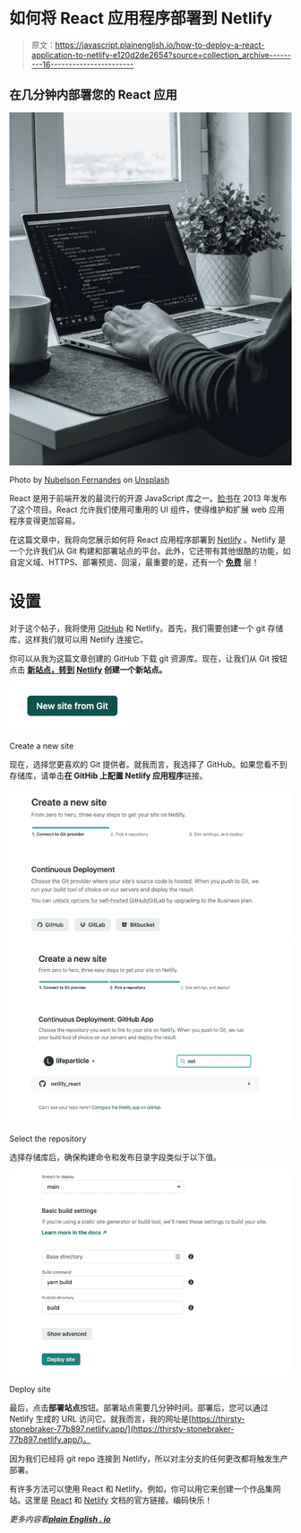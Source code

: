 # 如何将 React 应用程序部署到 Netlify

> 原文：<https://javascript.plainenglish.io/how-to-deploy-a-react-application-to-netlify-e120d2de2654?source=collection_archive---------16----------------------->

## 在几分钟内部署您的 React 应用

![](img/c547f316e743b0ba572f563421ec7867.png)

Photo by [Nubelson Fernandes](https://unsplash.com/@nublson?utm_source=medium&utm_medium=referral) on [Unsplash](https://unsplash.com?utm_source=medium&utm_medium=referral)

React 是用于前端开发的最流行的开源 JavaScript 库之一。[脸书](https://opensource.fb.com/projects/)在 2013 年发布了这个项目。React 允许我们使用可重用的 UI 组件，使得维护和扩展 web 应用程序变得更加容易。

在这篇文章中，我将向您展示如何将 React 应用程序部署到 [Netlify](https://www.netlify.com/) 。Netlify 是一个允许我们从 Git 构建和部署站点的平台。此外，它还带有其他很酷的功能，如自定义域、HTTPS、部署预览、回滚，最重要的是，还有一个 [**免费**](https://www.netlify.com/pricing/) 层！

# 设置

对于这个帖子，我将使用 [GitHub](https://github.com/) 和 Netlify。首先，我们需要创建一个 git 存储库，这样我们就可以用 Netlify 连接它。

你可以从我为这篇文章创建的 GitHub 下载 git 资源库。现在，让我们从 Git 按钮点击 [**新站点，转到**](https://app.netlify.com/start) **[Netlify](https://app.netlify.com/) 创建一个新站点。**

![](img/cd9bbf4efb036cfb0f2aa951c212a9f6.png)

Create a new site

现在，选择您更喜欢的 Git 提供者。就我而言，我选择了 GitHub。如果您看不到存储库，请单击**在 GitHib 上配置 Netlify 应用程序**链接。

![](img/de45c33f1fd7c33f3737cac1e11de697.png)![](img/46718d3e794695b496caeb84bd9cff9c.png)

Select the repository

选择存储库后，确保构建命令和发布目录字段类似于以下值。

![](img/e647e065b259a132761e428fe19babf6.png)

Deploy site

最后，点击**部署站点**按钮。部署站点需要几分钟时间。部署后，您可以通过 Netlify 生成的 URL 访问它。就我而言，我的网址是[https://thirsty-stonebraker-77b897.netlify.app/](https://thirsty-stonebraker-77b897.netlify.app/)。

因为我们已经将 git repo 连接到 Netlify，所以对主分支的任何更改都将触发生产部署。

有许多方法可以使用 React 和 Netlify。例如，你可以用它来创建一个作品集网站。这里是 [React](https://reactjs.org/docs/getting-started.html) 和 [Netlify](https://docs.netlify.com/) 文档的官方链接。编码快乐！

*更多内容看*[***plain English . io***](http://plainenglish.io/)
